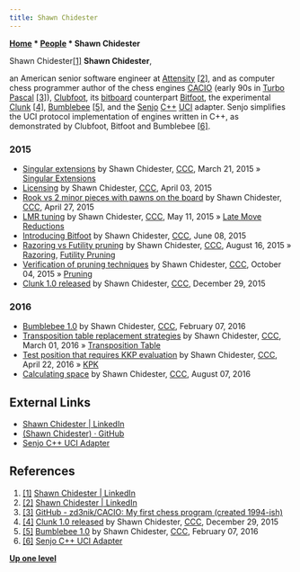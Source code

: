 ```yaml
---
title: Shawn Chidester
---
```

**[Home](Home "Home") \* [People](People "People") \* Shawn Chidester**



 [](https://www.linkedin.com/in/shawn-chidester-62a8b494/) Shawn Chidester<a id="cite-note-1" href="#cite-ref-1">[1]</a> 
**Shawn Chidester**,  

an American senior software engineer at [Attensity](https://en.wikipedia.org/wiki/Attensity) <a id="cite-note-2" href="#cite-ref-2">[2]</a>, 
and as computer chess programmer author of the chess engines [CACIO](index.php?title=CACIO&action=edit&redlink=1 "CACIO (page does not exist)") (early 90s in [Turbo Pascal](Pascal#TurboPascal "Pascal") <a id="cite-note-3" href="#cite-ref-3">[3]</a>), 
[Clubfoot](Clubfoot "Clubfoot"), its [bitboard](Bitboards "Bitboards") counterpart [Bitfoot](Bitfoot "Bitfoot"), the experimental [Clunk](index.php?title=Clunk&action=edit&redlink=1 "Clunk (page does not exist)") <a id="cite-note-4" href="#cite-ref-4">[4]</a>, [Bumblebee](index.php?title=Bumblebee&action=edit&redlink=1 "Bumblebee (page does not exist)") <a id="cite-note-5" href="#cite-ref-5">[5]</a>, and the [Senjo](index.php?title=Senjo&action=edit&redlink=1 "Senjo (page does not exist)") [C++](Cpp "Cpp") [UCI](UCI "UCI") adapter. 
Senjo simplifies the UCI protocol implementation of engines written in C++, as demonstrated by Clubfoot, Bitfoot and Bumblebee <a id="cite-note-6" href="#cite-ref-6">[6]</a>.



### 2015


* [Singular extensions](http://www.talkchess.com/forum/viewtopic.php?t=55734) by Shawn Chidester, [CCC](CCC "CCC"), March 21, 2015 » [Singular Extensions](Singular_Extensions "Singular Extensions")
* [Licensing](http://www.talkchess.com/forum/viewtopic.php?t=55876) by Shawn Chidester, [CCC](CCC "CCC"), April 03, 2015
* [Rook vs 2 minor pieces with pawns on the board](http://www.talkchess.com/forum/viewtopic.php?t=56142) by Shawn Chidester, [CCC](CCC "CCC"), April 27, 2015
* [LMR tuning](http://www.talkchess.com/forum/viewtopic.php?t=56312) by Shawn Chidester, [CCC](CCC "CCC"), May 11, 2015 » [Late Move Reductions](Late_Move_Reductions "Late Move Reductions")
* [Introducing Bitfoot](http://www.talkchess.com/forum/viewtopic.php?t=56625) by Shawn Chidester, [CCC](CCC "CCC"), June 08, 2015
* [Razoring vs Futility pruning](http://www.talkchess.com/forum/viewtopic.php?t=57287) by Shawn Chidester, [CCC](CCC "CCC"), August 16, 2015 » [Razoring](Razoring "Razoring"), [Futility Pruning](Futility_Pruning "Futility Pruning")
* [Verification of pruning techniques](http://www.talkchess.com/forum/viewtopic.php?t=57843) by Shawn Chidester, [CCC](CCC "CCC"), October 04, 2015 » [Pruning](Pruning "Pruning")
* [Clunk 1.0 released](http://www.talkchess.com/forum/viewtopic.php?t=58725) by Shawn Chidester, [CCC](CCC "CCC"), December 29, 2015


### 2016


* [Bumblebee 1.0](http://www.talkchess.com/forum/viewtopic.php?t=59182) by Shawn Chidester, [CCC](CCC "CCC"), February 07, 2016
* [Transposition table replacement strategies](http://www.talkchess.com/forum/viewtopic.php?t=59401) by Shawn Chidester, [CCC](CCC "CCC"), March 01, 2016 » [Transposition Table](Transposition_Table "Transposition Table")
* [Test position that requires KKP evaluation](http://www.talkchess.com/forum/viewtopic.php?t=59928) by Shawn Chidester, [CCC](CCC "CCC"), April 22, 2016 » [KPK](KPK "KPK")
* [Calculating space](http://www.talkchess.com/forum/viewtopic.php?t=61064) by Shawn Chidester, [CCC](CCC "CCC"), August 07, 2016


## External Links


* [Shawn Chidester | LinkedIn](https://www.linkedin.com/in/shawn-chidester-62a8b494/)
* [(Shawn Chidester) · GitHub](https://github.com/zd3nik)
* [Senjo C++ UCI Adapter](https://github.com/zd3nik/SenjoUCIAdapter)


## References


1. <a id="cite-ref-1" href="#cite-note-1">[1]</a> [Shawn Chidester | LinkedIn](https://www.linkedin.com/in/shawn-chidester-62a8b494/)
2. <a id="cite-ref-2" href="#cite-note-2">[2]</a> [Shawn Chidester | LinkedIn](https://www.linkedin.com/pub/shawn-chidester/94/8b4/62a)
3. <a id="cite-ref-3" href="#cite-note-3">[3]</a> [GitHub - zd3nik/CACIO: My first chess program (created 1994-ish)](https://github.com/zd3nik/CACIO)
4. <a id="cite-ref-4" href="#cite-note-4">[4]</a> [Clunk 1.0 released](http://www.talkchess.com/forum/viewtopic.php?t=58725) by Shawn Chidester, [CCC](CCC "CCC"), December 29, 2015
5. <a id="cite-ref-5" href="#cite-note-5">[5]</a> [Bumblebee 1.0](http://www.talkchess.com/forum/viewtopic.php?t=59182) by Shawn Chidester, [CCC](CCC "CCC"), February 07, 2016
6. <a id="cite-ref-6" href="#cite-note-6">[6]</a> [Senjo C++ UCI Adapter](https://github.com/zd3nik/SenjoUCIAdapter)

**[Up one level](People "People")**







 
